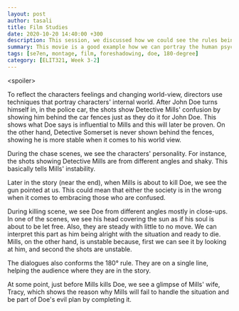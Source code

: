 ```yaml
---
layout: post
author: tasali
title: Film Studies
date: 2020-10-20 14:40:00 +300
description: This session, we discussed how we could see the rules being applied to movie (in Se7en to be exact) and how we could detect them. There wasn't much to note without showing the scenes as screenshots, which would take make whole day.
summary: This movie is a good example how we can portray the human psychology using common movie techniques.
tags: [se7en, montage, film, foreshadowing, doe, 180-degree]
category: [ELIT321, Week 3-2]
---
```


&lt;spoiler&gt;

To reflect the characters feelings and changing world-view, directors use techniques that portray characters' internal world. After John Doe turns himself in, in the police car, the shots show Detective Mills' confusion by showing him behind the car fences just as they do it for John Doe. This shows what Doe says is influential to Mills and this will later be proven. On the other hand, Detective Somerset is never shown behind the fences, showing he is more stable when it comes to his world view.

During the chase scenes, we see the characters' personality. For instance, the shots showing Detective Mills are from different angles and shaky. This basically tells Mills' instability.

Later in the story (near the end), when Mills is about to kill Doe, we see the gun pointed at us. This could mean that either the society is in the wrong when it comes to embracing those who are confused.

During killing scene, we see Doe from different angles mostly in close-ups. In one of the scenes, we see his head covering the sun as if his soul is about to be let free. Also, they are steady with little to no move. We can interpret this part as him being alright with the situation and ready to die. Mills, on the other hand, is unstable because, first we can see it by looking at him, and second the shots are unstable. 

The dialogues also conforms the 180° rule. They are on a single line, helping the audience where they are in the story.

At some point, just before Mills kills Doe, we see a glimpse of Mills' wife, Tracy, which shows the reason why Mills will fail to handle the situation and be part of Doe's evil plan by completing it.